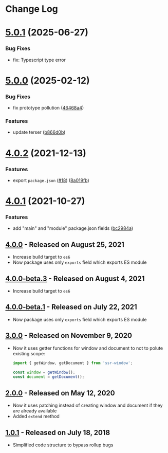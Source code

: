 # Change Log

# [5.0.1](https://github.com/nolimits4web/ssr-window/compare/v5.0.0...v5.0.1) (2025-06-27)

### Bug Fixes

- fix: Typescript type error

# [5.0.0](https://github.com/nolimits4web/ssr-window/compare/v4.0.2...v5.0.0) (2025-02-12)

### Bug Fixes

- fix prototype pollution ([46468a4](https://github.com/nolimits4web/ssr-window/commit/46468a49edee76d60d6c0f380bcd78161472d874))

### Features

- update terser ([b866d0b](https://github.com/nolimits4web/ssr-window/commit/b866d0be1ba6bb6efac788d59719f90e181360c4))

# [4.0.2](https://github.com/nolimits4web/ssr-window/compare/v4.0.1...v4.0.2) (2021-12-13)

### Features

- export `package.json` ([#18](https://github.com/nolimits4web/ssr-window/issues/18)) ([8a019fb](https://github.com/nolimits4web/ssr-window/commit/8a019fba12944134da6972f4d1c9a02c728ac0aa))

# [4.0.1](https://github.com/nolimits4web/ssr-window/compare/v4.0.0...v4.0.1) (2021-10-27)

### Features

- add "main" and "module" package.json fields ([bc2984a](https://github.com/nolimits4web/ssr-window/commit/bc2984aa787c6b2dc9f15d47805b36f7b26e23a2))

## [4.0.0](https://github.com/nolimits4web/ssr-window/compare/v3.0.0...v4.0.0) - Released on August 25, 2021

- Increase build target to `es6`
- Now package uses only `exports` field which exports ES module

## [4.0.0-beta.3](https://github.com/nolimits4web/ssr-window/compare/v4.0.0-beta.1...v4.0.0-beta.3) - Released on August 4, 2021

- Increase build target to `es6`

## [4.0.0-beta.1](https://github.com/nolimits4web/ssr-window/compare/v3.0.0...v4.0.0-beta.1) - Released on July 22, 2021

- Now package uses only `exports` field which exports ES module

## [3.0.0](https://github.com/nolimits4web/ssr-window/compare/v1.0.1...v2.0.0) - Released on November 9, 2020

- Now it uses getter functions for window and document to not to polute existing scope:

  ```js
  import { getWindow, getDocument } from 'ssr-window';

  const window = getWindow();
  const document = getDocument();
  ```

## [2.0.0](https://github.com/nolimits4web/ssr-window/compare/v1.0.1...v2.0.0) - Released on May 12, 2020

- Now it uses patching instead of creating window and document if they are already available
- Added `extend` method

## [1.0.1](https://github.com/nolimits4web/ssr-window/compare/v1.0.0...v1.0.1) - Released on July 18, 2018

- Simplified code structure to bypass rollup bugs
